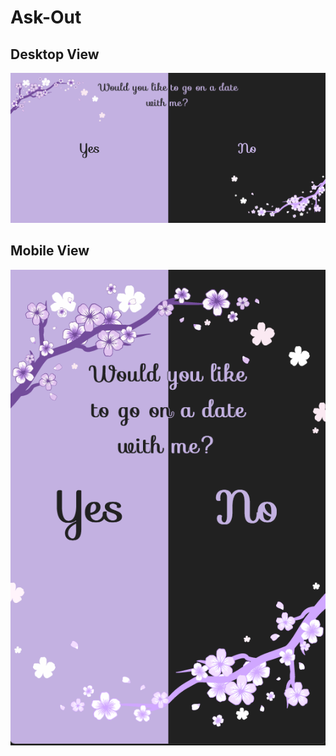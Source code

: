 # Ask-Out

## Desktop View
![default desktop view](default-desktop.png)

## Mobile View
![default mobile view](default-mobile.png)

